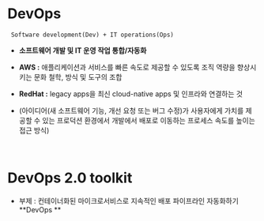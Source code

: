 # DevOps
` Software development(Dev) + IT operations(Ops)` 
-  **소프트웨어 개발 및 IT 운영 작업 통합/자동화**  

- **AWS :** 애플리케이션과 서비스를 빠른 속도로 제공할 수 있도록 조직 역량을 향상시키는 문화 철학, 방식 및 도구의 조합
- **RedHat :** legacy apps을 최신 cloud-native apps 및 인프라와 연결하는 것
- (아이디어(새 소프트웨어 기능, 개선 요청 또는 버그 수정)가 사용자에게 가치를 제공할 수 있는 프로덕션 환경에서 개발에서 배포로 이동하는 프로세스 속도를 높이는 접근 방식)
</br>

# DevOps 2.0 toolkit
- 부제 : 컨테이너화된 마이크로서비스로 지속적인 배포 파이프라인 자동화하기
**DevOps **

</br>

